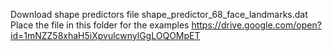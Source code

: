 Download shape predictors file shape_predictor_68_face_landmarks.dat
Place the file in this folder for the examples
https://drive.google.com/open?id=1mNZZ58xhaH5iXpvulcwnylGgLOQOMpET